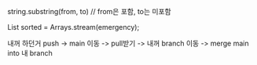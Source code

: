 string.substring(from, to) // from은 포함, to는 미포함



List<Integer> sorted = Arrays.stream(emergency);


내꺼 하던거 push -> main 이동 -> pull받기 -> 내꺼 branch 이동 -> merge main into 내 branch